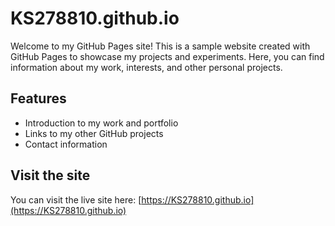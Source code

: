 # KS278810.github.io

Welcome to my GitHub Pages site! This is a sample website created with GitHub Pages to showcase my projects and experiments. Here, you can find information about my work, interests, and other personal projects.

## Features
- Introduction to my work and portfolio
- Links to my other GitHub projects
- Contact information

## Visit the site
You can visit the live site here: [https://KS278810.github.io](https://KS278810.github.io)
